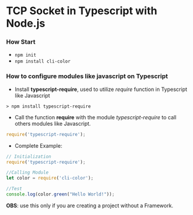 # TCP Socket in Typescript with Node.js

### How Start

* `npm init`
* `npm install cli-color`

### How to configure modules like javascript on Typescript

* Install **typescript-require**, used to utilize _require_ function in Typescript like Javascript

```shell
> npm install typescript-require
```
* Call the function **require** with the module _typescript-require_ to call others modules like Javascript.

```typescript
require('typescript-require');
```

* Complete Example:

```typescript
// Initialization
require('typescript-require');

//Calling Module
let color = require('cli-color');

//Test
console.log(color.green("Hello World!"));
```

**OBS**: use this only if you are creating a project without a Framework.
